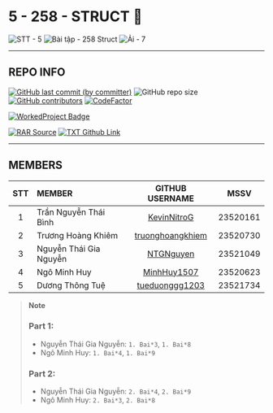 # 5 - 258 - STRUCT 🫠

![STT - 5](https://img.shields.io/badge/STT-5-EDB7ED?style=for-the-badge)
![Bài tập - 258 Struct](https://img.shields.io/badge/b%C3%A0i_t%E1%BA%ADp-258_struct-8DDFCB?style=for-the-badge)
![Ải - 7](https://img.shields.io/badge/%E1%BA%A3i-7-ECEE81?style=for-the-badge)

---

## REPO INFO

[![GitHub last commit (by committer)](https://img.shields.io/github/last-commit/NMLT-NTTMK-K18/5-258-struct?style=for-the-badge&color=CAEDFF)](../../../commits/main)
![GitHub repo size](https://img.shields.io/github/repo-size/NMLT-NTTMK-K18/5-258-struct?style=for-the-badge&color=D8B4F8)
[![GitHub contributors](https://img.shields.io/github/contributors/NMLT-NTTMK-K18/5-258-struct?style=for-the-badge&color=FBF0B2)](../../../graphs/contributors)
[![CodeFactor](https://img.shields.io/codefactor/grade/github/nmlt-nttmk-k18/5-258-struct?style=for-the-badge)](https://www.codefactor.io/repository/github/nmlt-nttmk-k18/5-258-struct)

[![WorkedProject Badge](https://img.shields.io/badge/progress-256%20%2F%20258-82A0D8?style=for-the-badge)](./UnworkedProject.md)

[![RAR Source](https://img.shields.io/badge/rar_source-download-FF8080?style=for-the-badge)](../../../releases/download/RAR/23520161_23520730_23520623_23521049_23521734_BT05.rar/)
[![TXT Github Link](https://img.shields.io/badge/txt_github_link-download-8CB369?style=for-the-badge)](../../../releases/download/RAR/23520161_23520730_23520623_23521049_23521734_BT05.txt/)

---

## MEMBERS

| **STT** | **MEMBER**             |                   **GITHUB USERNAME**                   | **MSSV** |
| :-----: | :--------------------- | :-----------------------------------------------------: | -------- |
|    1    | Trần Nguyễn Thái Bình  |      [KevinNitroG](https://github.com/KevinNitroG)      | 23520161 |
|    2    | Trương Hoàng Khiêm     | [truonghoangkhiem](https://github.com/truonghoangkhiem) | 23520730 |
|    3    | Nguyễn Thái Gia Nguyễn |        [NTGNguyen](https://github.com/NTGNguyen)        | 23521049 |
|    4    | Ngô Minh Huy           |      [MinhHuy1507](https://github.com/MinhHuy1507)      | 23520623 |
|    5    | Dương Thông Tuệ        |   [tueduonggg1203](https://github.com/tueduonggg1203)   | 23521734 |

> **Note**
>
> ### Part 1:
>
> -   Nguyễn Thái Gia Nguyễn: `1. Bai*3`, `1. Bai*8`
> -   Ngô Minh Huy: `1. Bai*4`, `1. Bai*9`
>
> ### Part 2:
>
> -   Nguyễn Thái Gia Nguyễn: `2. Bai*4`, `2. Bai*9`
> -   Ngô Minh Huy: `2. Bai*3`, `2. Bai*8`
